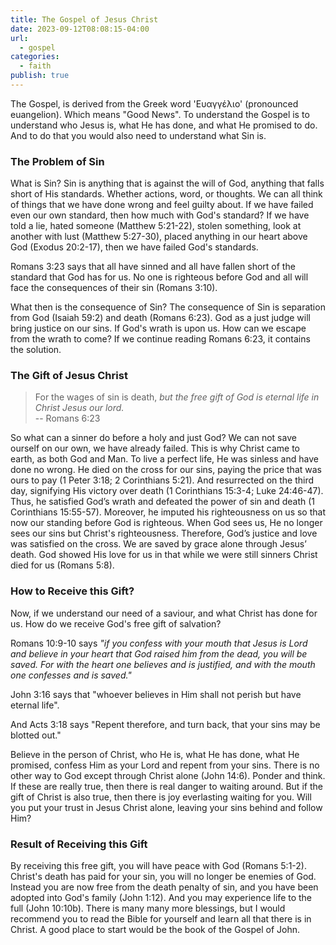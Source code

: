 ```yaml
---
title: The Gospel of Jesus Christ
date: 2023-09-12T08:08:15-04:00
url:
  - gospel
categories:
  - faith
publish: true
---
```


The Gospel, is derived from the Greek word 'Ευαγγέλιο' (pronounced euangelion).
Which means "Good News".
To understand the Gospel is to understand who Jesus is, what He has done, and what He promised to do.
And to do that you would also need to understand what Sin is.

### The Problem of Sin
What is Sin?
Sin is anything that is against the will of God, anything that falls short of His standards.
Whether actions, word, or thoughts.
We can all think of things that we have done wrong and feel guilty about.
If we have failed even our own standard, then how much with God's standard?
If we have told a lie, hated someone (Matthew 5:21-22), stolen something, look at another with lust (Matthew 5:27-30), placed anything in our heart above God (Exodus 20:2-17), then we have failed God's standards.

Romans 3:23 says that all have sinned and all have fallen short of the standard that God has for us.
No one is righteous before God and all will face the consequences of their sin (Romans 3:10).

What then is the consequence of Sin?
The consequence of Sin is separation from God (Isaiah 59:2) and death (Romans 6:23).
God as a just judge will bring justice on our sins.
If God's wrath is upon us.
How can we escape from the wrath to come?
If we continue reading Romans 6:23, it contains the solution.


### The Gift of Jesus Christ

> For the wages of sin is death, *but the free gift of God is eternal life in Christ Jesus our lord.*  
> -- Romans 6:23

So what can a sinner do before a holy and just God?
We can not save ourself on our own, we have already failed.
This is why Christ came to earth, as both God and Man.
To live a perfect life, He was sinless and have done no wrong.
He died on the cross for our sins, paying the price that was ours to pay (1 Peter 3:18; 2 Corinthians 5:21).
And resurrected on the third day, signifying His victory over death (1 Corinthians 15:3-4; Luke 24:46-47).
Thus, he satisfied God’s wrath and defeated the power of sin and death (1 Corinthians 15:55-57).
Moreover, he imputed his righteousness on us so that now our standing before God is righteous.
When God sees us, He no longer sees our sins but Christ's righteousness.
Therefore, God’s justice and love was satisfied on the cross.
We are saved by grace alone through Jesus’ death.
God showed His love for us in that while we were still sinners Christ died for us (Romans 5:8).


### How to Receive this Gift?
Now, if we understand our need of a saviour, and what Christ has done for us.
How do we receive God's free gift of salvation?

Romans 10:9-10 says *"if you confess with your mouth that Jesus is Lord and believe in your heart that God raised him from the dead, you will be saved.
For with the heart one believes and is justified, and with the mouth one confesses and is saved."*

John 3:16 says that "whoever believes in Him shall not perish but have eternal life".

And Acts 3:18 says "Repent therefore, and turn back, that your sins may be blotted out."

Believe in the person of Christ, who He is, what He has done, what He promised, confess Him as your Lord and repent from your sins.
There is no other way to God except through Christ alone (John 14:6).
Ponder and think.
If these are really true, then there is real danger to waiting around.
But if the gift of Christ is also true, then there is joy everlasting waiting for you.
Will you put your trust in Jesus Christ alone, leaving your sins behind and follow Him?

### Result of Receiving this Gift

By receiving this free gift, you will have peace with God (Romans 5:1-2).
Christ's death has paid for your sin, you will no longer be enemies of God.
Instead you are now free from the death penalty of sin, and you have been adopted into God's family (John 1:12).
And you may experience life to the full (John 10:10b).
There is many many more blessings, but I would recommend you to read the Bible for yourself and learn all that there is in Christ.
A good place to start would be the book of the Gospel of John.
